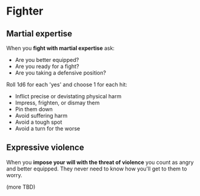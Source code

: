 # Fighter

## Martial expertise

When you **fight with martial expertise** ask:

- Are you better equipped?
- Are you ready for a fight?
- Are you taking a defensive position?

Roll 1d6 for each 'yes' and choose 1 for each hit:

- Inflict precise or devistating physical harm
- Impress, frighten, or dismay them
- Pin them down
- Avoid suffering harm
- Avoid a tough spot
- Avoid a turn for the worse

## Expressive violence

When you **impose your will with the threat of violence** you count as
angry and better equipped. They never need to know how you'll get to
them to worry.

(more TBD)